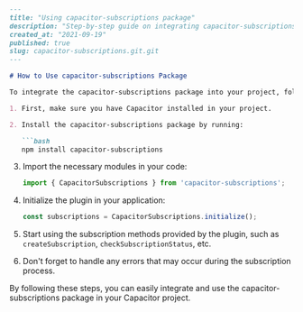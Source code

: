 ```markdown
---
title: "Using capacitor-subscriptions package"
description: "Step-by-step guide on integrating capacitor-subscriptions into your project"
created_at: "2021-09-19"
published: true
slug: capacitor-subscriptions.git.git
---

# How to Use capacitor-subscriptions Package

To integrate the capacitor-subscriptions package into your project, follow these steps:

1. First, make sure you have Capacitor installed in your project.

2. Install the capacitor-subscriptions package by running:

   ```bash
   npm install capacitor-subscriptions
   ```

3. Import the necessary modules in your code:

   ```typescript
   import { CapacitorSubscriptions } from 'capacitor-subscriptions';
   ```

4. Initialize the plugin in your application:

   ```typescript
   const subscriptions = CapacitorSubscriptions.initialize();
   ```

5. Start using the subscription methods provided by the plugin, such as `createSubscription`, `checkSubscriptionStatus`, etc.

6. Don't forget to handle any errors that may occur during the subscription process.

By following these steps, you can easily integrate and use the capacitor-subscriptions package in your Capacitor project.
```